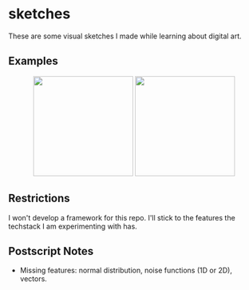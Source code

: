 # sketches

These are some visual sketches I made while learning about digital art.

## Examples

<p float="left" align="middle">
  <img src="https://media.githubusercontent.com/media/azimut/sketches/377d012d297b25fca791e051a0efed637ac7806e/imgs/noc1.png" width="200" />
  <img src="https://media.githubusercontent.com/media/azimut/sketches/377d012d297b25fca791e051a0efed637ac7806e/imgs/noc2.png" width="200" />
</p>

## Restrictions

I won't develop a framework for this repo. I'll stick to the features the techstack I am experimenting with has.

## Postscript Notes

- Missing features: normal distribution, noise functions (1D or 2D), vectors.
